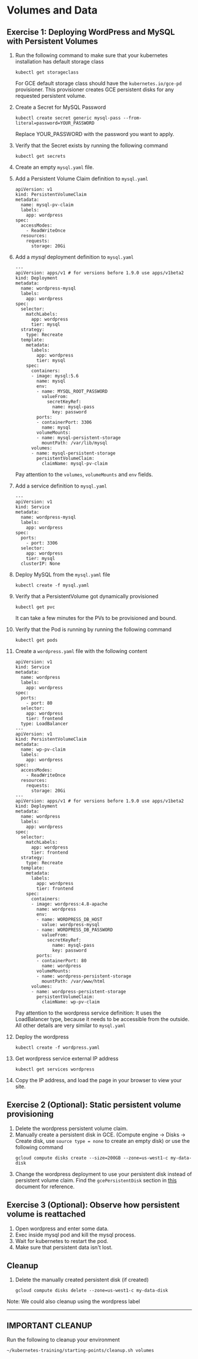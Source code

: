 # Volumes and Data

## Exercise 1: Deploying WordPress and MySQL with Persistent Volumes

1. Run the following command to make sure that your kubernetes installation has default storage class
    ```
    kubectl get storageclass
    ```
    For GCE default storage class should have the `kubernetes.io/gce-pd` provisioner. This provisioner creates GCE persistent disks for any requested persistent volume.

1. Create a Secret for MySQL Password
    ```
    kubectl create secret generic mysql-pass --from-literal=password=YOUR_PASSWORD
    ```
    Replace YOUR_PASSWORD with the password you want to apply.

1. Verify that the Secret exists by running the following command
    ```
    kubectl get secrets
    ```

1. Create an empty `mysql.yaml` file.

1. Add a Persistent Volume Claim definition to `mysql.yaml`
    ```
    apiVersion: v1
    kind: PersistentVolumeClaim
    metadata:
      name: mysql-pv-claim
      labels:
        app: wordpress
    spec:
      accessModes:
        - ReadWriteOnce
      resources:
        requests:
          storage: 20Gi
    ```

1. Add a *mysql* deployment definition to `mysql.yaml`
    ```
    ---
    apiVersion: apps/v1 # for versions before 1.9.0 use apps/v1beta2
    kind: Deployment
    metadata:
      name: wordpress-mysql
      labels:
        app: wordpress
    spec:
      selector:
        matchLabels:
          app: wordpress
          tier: mysql
      strategy:
        type: Recreate
      template:
        metadata:
          labels:
            app: wordpress
            tier: mysql
        spec:
          containers:
          - image: mysql:5.6
            name: mysql
            env:
            - name: MYSQL_ROOT_PASSWORD
              valueFrom:
                secretKeyRef:
                  name: mysql-pass
                  key: password
            ports:
            - containerPort: 3306
              name: mysql
            volumeMounts:
            - name: mysql-persistent-storage
              mountPath: /var/lib/mysql
          volumes:
          - name: mysql-persistent-storage
            persistentVolumeClaim:
              claimName: mysql-pv-claim
    ````
    Pay attention to the `volumes`, `volumeMounts` and `env` fields.

1. Add a service definition to `mysql.yaml`
    ```
    ---
    apiVersion: v1
    kind: Service
    metadata:
      name: wordpress-mysql
      labels:
        app: wordpress
    spec:
      ports:
        - port: 3306
      selector:
        app: wordpress
        tier: mysql
      clusterIP: None
    ```

1. Deploy MySQL from the `mysql.yaml` file
    ```
    kubectl create -f mysql.yaml
    ```

1. Verify that a PersistentVolume got dynamically provisioned
    ```
    kubectl get pvc
    ```
    It can take a few minutes for the PVs to be provisioned and bound.

1. Verify that the Pod is running by running the following command
    ```
    kubectl get pods
    ```

1. Create a `wordpress.yaml` file with the following content
    ```
    apiVersion: v1
    kind: Service
    metadata:
      name: wordpress
      labels:
        app: wordpress
    spec:
      ports:
        - port: 80
      selector:
        app: wordpress
        tier: frontend
      type: LoadBalancer
    ---
    apiVersion: v1
    kind: PersistentVolumeClaim
    metadata:
      name: wp-pv-claim
      labels:
        app: wordpress
    spec:
      accessModes:
        - ReadWriteOnce
      resources:
        requests:
          storage: 20Gi
    ---
    apiVersion: apps/v1 # for versions before 1.9.0 use apps/v1beta2
    kind: Deployment
    metadata:
      name: wordpress
      labels:
        app: wordpress
    spec:
      selector:
        matchLabels:
          app: wordpress
          tier: frontend
      strategy:
        type: Recreate
      template:
        metadata:
          labels:
            app: wordpress
            tier: frontend
        spec:
          containers:
          - image: wordpress:4.8-apache
            name: wordpress
            env:
            - name: WORDPRESS_DB_HOST
              value: wordpress-mysql
            - name: WORDPRESS_DB_PASSWORD
              valueFrom:
                secretKeyRef:
                  name: mysql-pass
                  key: password
            ports:
            - containerPort: 80
              name: wordpress
            volumeMounts:
            - name: wordpress-persistent-storage
              mountPath: /var/www/html
          volumes:
          - name: wordpress-persistent-storage
            persistentVolumeClaim:
              claimName: wp-pv-claim
    ```
    Pay attention to the wordpress service definition: It uses the LoadBalancer type, because it needs to be accessible from the outside. All other details are very similar to `mysql.yaml`

1. Deploy the wordpress
    ```
    kubectl create -f wordpress.yaml
    ```

1. Get wordpress service external IP address
    ```
    kubectl get services wordpress
    ```

1. Copy the IP address, and load the page in your browser to view your site.

## Exercise 2 (Optional): Static persistent volume provisioning

1. Delete the wordpress persistent volume claim.
1. Manually create a persistent disk in GCE. (Compute engine -> Disks -> Create disk, use `source type = none` to create an empty disk) or use the following command
    ```
    gcloud compute disks create --size=200GB --zone=us-west1-c my-data-disk
    ```
1. Change the wordpress deployment to use your persistent disk instead of persistent volume claim. Find the `gcePersistentDisk` section in [this](https://kubernetes.io/docs/concepts/storage/volumes/) document for reference.

## Exercise 3 (Optional): Observe how persistent volume is reattached

1. Open wordpress and enter some data.
1. Exec inside mysql pod and kill the mysql process.
1. Wait for kubernetes to restart the pod.
1. Make sure that persistent data isn't lost.

## Cleanup

1. Delete the manually created persistent disk (if created)
    ```
    gcloud compute disks delete --zone=us-west1-c my-data-disk
    ```

Note: We could also cleanup using the wordpress label

---

## **IMPORTANT CLEANUP**
Run the following to cleanup your environment

```shell
~/kubernetes-training/starting-points/cleanup.sh volumes
```
